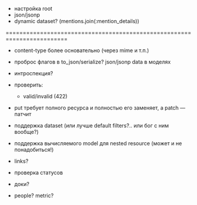 * настройка root
* json/jsonp
* dynamic dataset? (mentions.join(:mention_details))

========================================================================
* content-type более основательно (через mime и т.п.)
* проброс флагов в to_json/serialize?
    json/jsonp
    data в моделях
* интроспекция?

* проверить:
    * valid/invalid (422)

* put требует полного ресурса и полностью его заменяет, а patch — патчит

* поддержка dataset (или лучше default filters?.. или бог с ним вообще?)
* поддержка вычисляемого model для nested resource (может и не понадобиться!)

* links?

* проверка статусов

* доки?

* people? metric?
